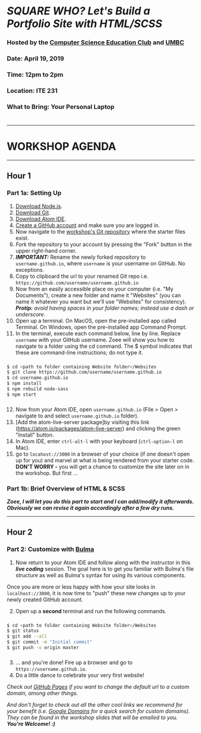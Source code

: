 # *SQUARE WHO? Let's Build a Portfolio Site with HTML/SCSS*
### Hosted by the [Computer Science Education Club](https://my3.my.umbc.edu/groups/cs-ed) and [UMBC](https://www.umbc.edu/)
### Date: April 19, 2019
### Time: 12pm to 2pm
### Location: ITE 231
### What to Bring: Your Personal Laptop
#

---
# WORKSHOP AGENDA
---

## __Hour 1__
### Part 1a: Setting Up  
1. [Download Node.js](https://nodejs.org/en/download/).
2. [Download Git](https://git-scm.com/downloads).
3. [Download Atom IDE](https://flight-manual.atom.io/getting-started/sections/installing-atom/).
4. [Create a GitHub account](https://github.com/) and make sure you are logged in.
5. Now navigate to the [workshop's Git repository](https://github.com/zleckron/cseduclub) where the starter files exist.
6. _Fork_ the repository to your account by pressing the "Fork" button in the upper right-hand corner.
7. *__IMPORTANT:__* Rename the newly forked repository to `username.github.io`, where `username` is your username on GitHub. No exceptions.
8. Copy to clipboard the url to your renamed Git repo i.e. `https://github.com/username/username.github.io`
9. Now from an easily accessible place on your computer (i.e. "My Documents"), create a new folder and name it "Websites" (you can name it whatever you want but we'll use "Websites" for consistency).
*__Protip:__ avoid having spaces in your folder names; instead use a dash or underscore.*
10. Open up a terminal. On MacOS, open the pre-installed app called Terminal. On Windows, open the pre-installed app Command Prompt.
11. In the terminal, execute each command below, line by line. Replace `username` with your GitHub username. Zoee will show you how to navigate to a folder using the cd command. The $ symbol indicates that these are command-line instructions; do not type it.
###
```sh
$ cd <path to folder containing Website folder>/Websites
$ git clone https://github.com/username/username.github.io
$ cd username.github.io
$ npm install
$ npm rebuild node-sass
$ npm start
```
###
12. Now from your Atom IDE, open `username.github.io` (File > Open > navigate to and select `username.github.io` folder).
13. [Add the atom-live-server package]by visiting this link (https://atom.io/packages/atom-live-server) and clicking the green "Install" button.
14. In Atom IDE, enter `ctrl-alt-l` with your keyboard (`ctrl-option-l` on Mac).
15. go to `locahost://3000` in a browser of your choice (if one doesn't open up for you) and marvel at what is being rendered from your starter code. __DON'T WORRY -__ you will get a chance to customize the site later on in the workshop. But first ...


### Part 1b: Brief Overview of HTML & SCSS
**_Zoee, I will let you do this part to start and I can add/modify it afterwards. Obviously we can revise it again accordingly after a few dry runs._**

---

## __Hour 2__
### Part 2: Customize with [Bulma](http://bulma.io)
1. Now return to your Atom IDE and follow along with the instructor in this __*live coding*__ session. The goal here is to get you familiar with Bulma's file structure as well as Bulma's syntax for using its various components.

Once you are more or less happy with how your site looks in `localhost://3000`, it is now time to "push" these new changes up to your newly created GitHub account. 

2. Open up a __second__ terminal and run the following commands.
###
```sh
$ cd <path to folder containing Website folder>/Websites
$ git status
$ git add --all
$ git commit -m "Initial commit"
$ git push -u origin master
```
###
3. … and you're done! Fire up a browser and go to `https://username.github.io`. 
4. Do a little dance to celebrate your very first website!

_Check out [GitHub Pages](https://pages.github.com/) if you want to change the default url to a custom domain, among other things._


_And don't forget to check out all the other cool links we recommend for your benefit (i.e. [Google Domains](https://domains.google/#/) for a quick search for custom domains). They can be found in the workshop slides that will be emailed to you. **You're Welcome! :)**_
